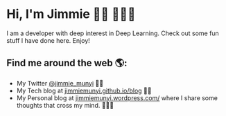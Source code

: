 # Hi, I'm Jimmie 👋🏾 👩🏾‍💻 

<!-- <img src="https://raw.githubusercontent.com/M0nica/M0nica/master/gh-header-image-cropped.png" alt="banner that says Monica Powell - software engineer, content creator and community organizer alongside a cartoon illustration of Monica"> -->

I am a developer with deep interest in Deep Learning. Check out some fun stuff I have done here. Enjoy!


## Find me around the web 🌎: 
- My Twitter <a href="https://www.twitter.com/jimmie_munyi" target="_blank">@jimmie_munyi</a> 🤳🏾 
- My Tech blog at <a href="https://www.jimmiemunyi.github.io/blog" target="_blank">jimmiemunyi.github.io/blog</a> ✍🏾
- My Personal blog at <a href="https://jimmiemunyi.wordpress.com/" target="_blank">jimmiemunyi.wordpress.com/</a> where I share some thoughts that cross my mind. 👨🏾‍🚀 